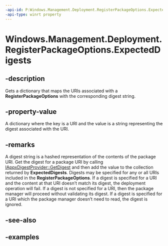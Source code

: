 ```yaml
---
-api-id: P:Windows.Management.Deployment.RegisterPackageOptions.ExpectedDigests
-api-type: winrt property
---
```


# Windows.Management.Deployment.RegisterPackageOptions.ExpectedDigests

<!--
public System.Collections.Generic.IDictionary<System.Uri,string> ExpectedDigests { get; }
-->


## -description

Gets a dictionary that maps the URIs associated with a **RegisterPackageOptions** with the corresponding digest string.

## -property-value

A dictionary where the key is a URI and the value is a string representing the digest associated with the URI.

## -remarks

A digest string is a hashed representation of the contents of the package URI. Get the digest for a package URI by calling [IAppxDigestProvider::GetDigest](/windows/win32/api/appxpackaging/nf-appxpackaging-iappxdigestprovider-getdigest.md) and then add the value to the collection returned by **ExpectedDigests**. Digests may be specified for any or all URIs included in the **RegisterPackageOptions**.  If a digest is specified for a URI and the content at that URI doesn’t match its digest, the deployment operation will fail.  If a digest is not specified for a URI, then the package manager will proceed without validating its digest.  If a digest is specified for a URI which the package manager doesn’t need to read, the digest is ignored. 

## -see-also

## -examples



